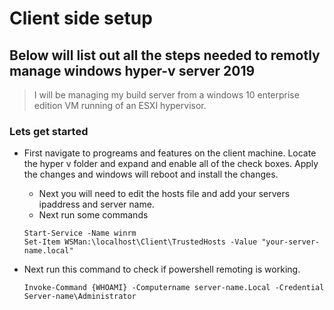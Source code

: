 # Client side setup

## Below will list out all the steps needed to remotly manage windows hyper-v server 2019
  >
  > I will be managing my build server from a windows 10 enterprise edition VM running of an ESXI hypervisor.
  >
### Lets get started

- First navigate to progreams and features on the client machine. Locate the hyper v folder and expand and enable all of the check boxes. Apply the changes and windows will reboot and install the changes.
  - Next you will need to edit the hosts file and add your servers ipaddress and server name.
  - Next run some commands

  ```
  Start-Service -Name winrm
  Set-Item WSMan:\localhost\Client\TrustedHosts -Value "your-server-name.local"
  ```

- Next run this command to check if powershell remoting is working.

  ```
  Invoke-Command {WHOAMI} -Computername server-name.Local -Credential Server-name\Administrator
  ```
